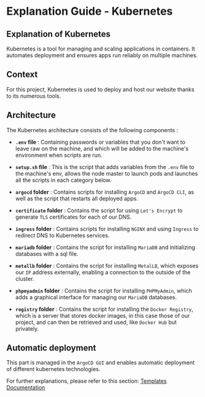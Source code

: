 # Explanation Guide - Kubernetes

## Explanation of Kubernetes


Kubernetes is a tool for managing and scaling applications in containers. It automates deployment and ensures apps run reliably on multiple machines.

## Context


For this project, Kubernetes is used to deploy and host our website thanks to its numerous tools.


## Architecture


The Kubernetes architecture consists of the following components :

- **`.env` file** : Containing passwords or variables that you don't want to leave raw on the machine, and which will be added to the machine's environment when scripts are run.

- **`setup.sh` file** : This is the script that adds variables from the `.env` file to the machine's env, allows the node master to launch pods and launches all the scripts in each category below.


- **`argocd` folder** : Contains scripts for installing `ArgoCD` and `ArgoCD CLI`, as well as the script that restarts all deployed apps.

- **`certificate` folder** : Contains the script for using `Let's Encrypt` to generate `TLS` certificates for each of our DNS.

- **`ingress` folder** : Contains scripts for installing `NGINX` and using `Ingress` to redirect DNS to Kubernetes services.

- **`mariadb` folder** : Contains the script for installing `MariaDB` and initializing databases with a sql file.

- **`metallb` folder** : Contains the script for installing `MetalLB`, which exposes our `IP` address externally, enabling a connection to the outside of the cluster.

- **`phpmyadmin` folder** : Contains the script for installing `PHPMyAdmin`, which adds a graphical interface for managing our `MariaDB` databases.

- **`registry` folder** : Contains the script for installing the `Docker Registry`, which is a server that stores docker images, in this case those of our project, and can then be retrieved and used, like `Docker Hub` but privately.


## Automatic deployment

This part is managed in the `ArgoCD GUI` and enables automatic deployment of different kubernetes technologies.

For further explanations, please refer to this section: [Templates Documentation](/docs/templates.md)